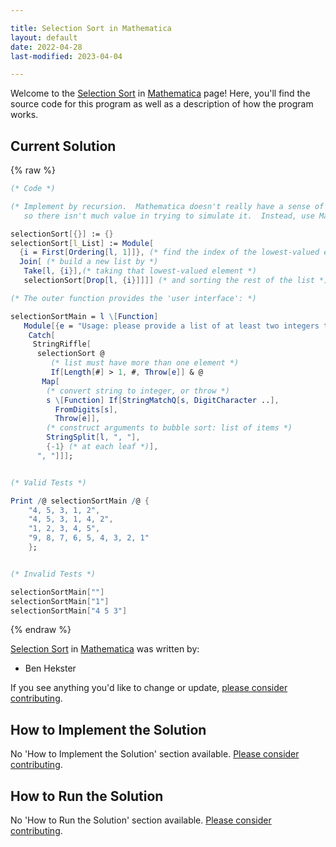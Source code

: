 ```yaml
---

title: Selection Sort in Mathematica
layout: default
date: 2022-04-28
last-modified: 2023-04-04

---
```


Welcome to the [Selection Sort](https://sampleprograms.io/projects/selection-sort) in [Mathematica](https://sampleprograms.io/languages/mathematica) page! Here, you'll find the source code for this program as well as a description of how the program works.

## Current Solution

{% raw %}

```mathematica
(* Code *)

(* Implement by recursion.  Mathematica doesn't really have a sense of modifying things 'in place',
   so there isn't much value in trying to simulate it.  Instead, use Mathematica to focus on the algorithm itself: *)

selectionSort[{}] := {}
selectionSort[l_List] := Module[
  {i = First[Ordering[l, 1]]}, (* find the index of the lowest-valued element *)
  Join[ (* build a new list by *)
   Take[l, {i}],(* taking that lowest-valued element *)
   selectionSort[Drop[l, {i}]]]] (* and sorting the rest of the list *)

(* The outer function provides the 'user interface': *)

selectionSortMain = l \[Function]
   Module[{e = "Usage: please provide a list of at least two integers to sort in the format \"1, 2, 3, 4, 5\""},
    Catch[
     StringRiffle[
      selectionSort @
         (* list must have more than one element *)
         If[Length[#] > 1, #, Throw[e]] & @
       Map[
        (* convert string to integer, or throw *)
        s \[Function] If[StringMatchQ[s, DigitCharacter ..],
          FromDigits[s],
          Throw[e]],
        (* construct arguments to bubble sort: list of items *)
        StringSplit[l, ", "],
        {-1} (* at each leaf *)],
      ", "]]];


(* Valid Tests *)

Print /@ selectionSortMain /@ {
    "4, 5, 3, 1, 2",
    "4, 5, 3, 1, 4, 2",
    "1, 2, 3, 4, 5",
    "9, 8, 7, 6, 5, 4, 3, 2, 1"
    };


(* Invalid Tests *)

selectionSortMain[""]
selectionSortMain["1"]
selectionSortMain["4 5 3"]
```

{% endraw %}

[Selection Sort](https://sampleprograms.io/projects/selection-sort) in [Mathematica](https://sampleprograms.io/languages/mathematica) was written by:

- Ben Hekster

If you see anything you'd like to change or update, [please consider contributing](https://github.com/TheRenegadeCoder/sample-programs).

## How to Implement the Solution

No 'How to Implement the Solution' section available. [Please consider contributing](https://github.com/TheRenegadeCoder/sample-programs-website).

## How to Run the Solution

No 'How to Run the Solution' section available. [Please consider contributing](https://github.com/TheRenegadeCoder/sample-programs-website).